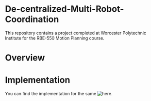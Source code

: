 # De-centralized-Multi-Robot-Coordination
This repository contains a project completed at Worcester Polytechnic Institute for the RBE-550 Motion Planning course.

# Overview

# Implementation
You can find the implementation for the same ![here](https://youtu.be/PuyC30k67l0).
